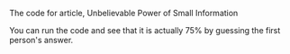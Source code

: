 The code for article, Unbelievable Power of Small Information 

You can run the code and see that it is actually 75% by guessing the first person's answer.